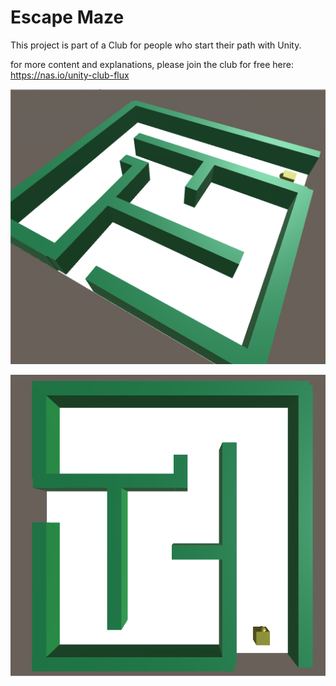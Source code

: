 # Escape Maze

This project is part of a Club for people who start their path with Unity.

for more content and explanations, please join the club for free here: https://nas.io/unity-club-flux

![alt text](https://raw.githubusercontent.com/shacharoz/Learning-Unity-Escape-Maze/master/Builds/escape-maze-logo.png)

![alt text](https://raw.githubusercontent.com/shacharoz/Learning-Unity-Escape-Maze/master/Builds/escape-maze-top.png)
